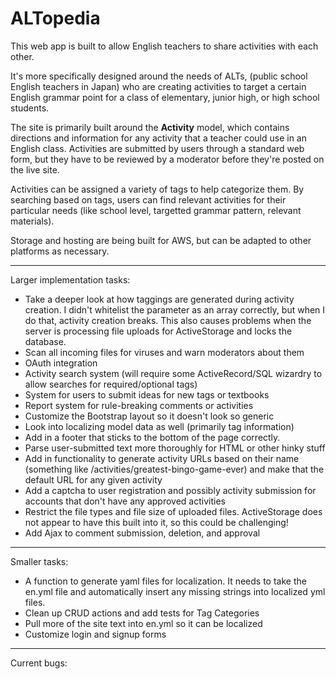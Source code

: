 # ALTopedia


This web app is built to allow English teachers to share activities with each other.

It's more specifically designed around the needs of ALTs, (public school English teachers in Japan) who are creating activities to target a certain English grammar point for a class of elementary, junior high, or high school students.

The site is primarily built around the **Activity** model, which contains directions and information for any activity that a teacher could use in an English class. Activities are submitted by users through a standard web form, but they have to be reviewed by a moderator before they're posted on the live site.

Activities can be assigned a variety of tags to help categorize them. By searching based on tags, users can find relevant activities for their particular needs (like school level, targetted grammar pattern, relevant materials).

Storage and hosting are being built for AWS, but can be adapted to other platforms as necessary.

---

Larger implementation tasks:

- Take a deeper look at how taggings are generated during activity creation. I didn't whitelist the parameter as an array correctly, but when I do that, activity creation breaks. This also causes problems when the server is processing file uploads for ActiveStorage and locks the database.
- Scan all incoming files for viruses and warn moderators about them
- OAuth integration
- Activity search system (will require some ActiveRecord/SQL wizardry to allow searches for required/optional tags)
- System for users to submit ideas for new tags or textbooks
- Report system for rule-breaking comments or activities
- Customize the Bootstrap layout so it doesn't look so generic
- Look into localizing model data as well (primarily tag information)
- Add in a footer that sticks to the bottom of the page correctly.
- Parse user-submitted text more thoroughly for HTML or other hinky stuff
- Add in functionality to generate activity URLs based on their name (something like /activities/greatest-bingo-game-ever) and make that the default URL for any given activity
- Add a captcha to user registration and possibly activity submission for accounts that don't have any approved activities
- Restrict the file types and file size of uploaded files. ActiveStorage does not appear to have this built into it, so this could be challenging!
- Add Ajax to comment submission, deletion, and approval

---

Smaller tasks:

- A function to generate yaml files for localization. It needs to take the en.yml file and automatically insert any missing strings into localized yml files.
- Clean up CRUD actions and add tests for Tag Categories
- Pull more of the site text into en.yml so it can be localized
- Customize login and signup forms

---

Current bugs:
 

